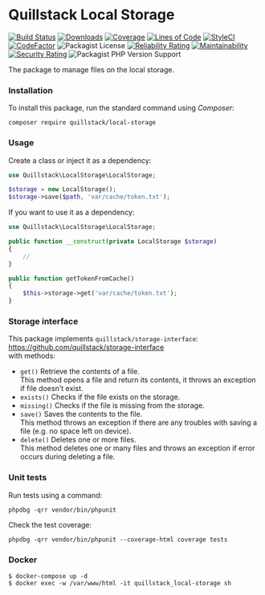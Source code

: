 # Quillstack Local Storage

[![Build Status](https://app.travis-ci.com/quillstack/local-storage.svg?branch=main)](https://app.travis-ci.com/quillstack/local-storage)
[![Downloads](https://img.shields.io/packagist/dt/quillstack/local-storage.svg)](https://packagist.org/packages/quillstack/local-storage)
[![Coverage](https://sonarcloud.io/api/project_badges/measure?project=quillstack_local-storage&metric=coverage)](https://sonarcloud.io/dashboard?id=quillstack_local-storage)
[![Lines of Code](https://sonarcloud.io/api/project_badges/measure?project=quillstack_local-storage&metric=ncloc)](https://sonarcloud.io/dashboard?id=quillstack_local-storage)
[![StyleCI](https://github.styleci.io/repos/394779968/shield?branch=main)](https://github.styleci.io/repos/394779968?branch=main)
[![CodeFactor](https://www.codefactor.io/repository/github/quillstack/local-storage/badge)](https://www.codefactor.io/repository/github/quillstack/local-storage)
![Packagist License](https://img.shields.io/packagist/l/quillstack/local-storage)
[![Reliability Rating](https://sonarcloud.io/api/project_badges/measure?project=quillstack_local-storage&metric=reliability_rating)](https://sonarcloud.io/dashboard?id=quillstack_local-storage)
[![Maintainability](https://api.codeclimate.com/v1/badges/d3fbd09f1580534b0c0e/maintainability)](https://codeclimate.com/github/quillstack/local-storage/maintainability)
[![Security Rating](https://sonarcloud.io/api/project_badges/measure?project=quillstack_local-storage&metric=security_rating)](https://sonarcloud.io/dashboard?id=quillstack_local-storage)
![Packagist PHP Version Support](https://img.shields.io/packagist/php-v/quillstack/local-storage)

The package to manage files on the local storage.

### Installation

To install this package, run the standard command using _Composer_:

```
composer require quillstack/local-storage
```

### Usage

Create a class or inject it as a dependency:

```php
use Quillstack\LocalStorage\LocalStorage;

$storage = new LocalStorage();
$storage->save($path, 'var/cache/token.txt');
```

If you want to use it as a dependency:

```php
use Quillstack\LocalStorage\LocalStorage;

public function __construct(private LocalStorage $storage)
{
    //
}

public function getTokenFromCache()
{
    $this->storage->get('var/cache/token.txt');
}
```

### Storage interface

This package implements `quillstack/storage-interface`:
https://github.com/quillstack/storage-interface \
with methods:

- `get()` Retrieve the contents of a file. \
This method opens a file and return its contents, it throws an exception if file doesn't exist.
- `exists()` Checks if the file exists on the storage.
- `missing()` Checks if the file is missing from the storage.
- `save()` Saves the contents to the file. \
This method throws an exception if there are any troubles with saving a file (e.g. no space left on device).
- `delete()` Deletes one or more files. \
This method deletes one or many files and throws an exception if error occurs during deleting a file.

### Unit tests

Run tests using a command:

```
phpdbg -qrr vendor/bin/phpunit
```

Check the test coverage:

```
phpdbg -qrr vendor/bin/phpunit --coverage-html coverage tests
```

### Docker

```shell
$ docker-compose up -d
$ docker exec -w /var/www/html -it quillstack_local-storage sh
```
